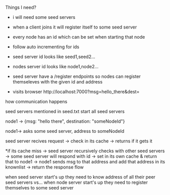 Things I need?

- i will need some seed servers
- when a client joins it will register itself to some seed server
- every node has an id which can be set when starting that node
- follow auto incrementing for ids
- seed server id looks like seed1,seed2...
- nodes server id looks like node1,node2...
- seed server have a /register endpoints so nodes can register themseleves with the given id and address

- visits browser http://localhost:7000?msg=hello_there&dest=

how communication happens

seed servers mentioned in seed.txt
start all seed servers

node1 -> {msg: "hello there", destination: "someNodeId"}

node1-> asks some seed server, address to someNodeId

seed server recives request -> check in its cache -> returns if it gets it

\*if its cache miss -> seed server recursively checks with other seed servers -> some seed server will respond with id -> set in its own cache & return that to node1 -> node1 sends msg to that address and add that address in its knownlist -> return the response flow

when seed server start's up they need to know address of all their peer seed servers
vs...
when node server start's up they need to register themselves to some seed server
